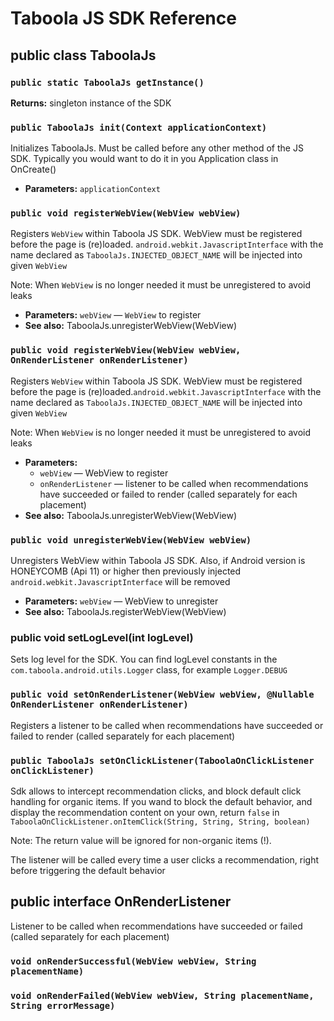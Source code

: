 # Taboola JS SDK Reference

## public class TaboolaJs
### `public static TaboolaJs getInstance()`

**Returns:** singleton instance of the SDK

### `public TaboolaJs init(Context applicationContext)`

Initializes TaboolaJs. Must be called before any other method of the JS SDK. Typically you would want to do it in you Application class in OnCreate()

 * **Parameters:** `applicationContext` 

### `public void registerWebView(WebView webView)`

Registers `WebView` within Taboola JS SDK. WebView must be registered before the page is (re)loaded. `android.webkit.JavascriptInterface` with the name declared as `TaboolaJs.INJECTED_OBJECT_NAME` will be injected into given `WebView`

Note: When `WebView` is no longer needed it must be unregistered to avoid leaks

 * **Parameters:** `webView` — `WebView` to register
 * **See also:** TaboolaJs.unregisterWebView(WebView)

### `public void registerWebView(WebView webView, OnRenderListener onRenderListener)`

Registers `WebView` within Taboola JS SDK. WebView must be registered before the page is (re)loaded.`android.webkit.JavascriptInterface` with the name declared as `TaboolaJs.INJECTED_OBJECT_NAME` will be injected into given `WebView`

Note: When `WebView` is no longer needed it must be unregistered to avoid leaks

 * **Parameters:**
   * `webView` — WebView to register
   * `onRenderListener` — listener to be called when recommendations have succeeded or failed to render (called separately for each placement)
 * **See also:** TaboolaJs.unregisterWebView(WebView)

### `public void unregisterWebView(WebView webView)`

Unregisters WebView within Taboola JS SDK. Also, if Android version is HONEYCOMB (Api 11) or higher then previously injected `android.webkit.JavascriptInterface` will be removed

 * **Parameters:** `webView` — WebView to unregister
 * **See also:** TaboolaJs.registerWebView(WebView)

### public void setLogLevel(int logLevel)

Sets log level for the SDK. You can find logLevel constants in the `com.taboola.android.utils.Logger` class, for example `Logger.DEBUG`

### `public void setOnRenderListener(WebView webView, @Nullable OnRenderListener onRenderListener)`

Registers a listener to be called when recommendations have succeeded or failed to render (called separately for each placement)

### `public TaboolaJs setOnClickListener(TaboolaOnClickListener onClickListener)`

Sdk allows to intercept recommendation clicks, and block default click handling for organic items. If you wand to block the default behavior, and display the recommendation content on your own, return `false` in `TaboolaOnClickListener.onItemClick(String, String, String, boolean)`

Note: The return value will be ignored for non-organic items (!).

The listener will be called every time a user clicks a recommendation, right before triggering the default behavior

## public interface OnRenderListener
Listener to be called when recommendations have succeeded or failed (called separately for each placement)

### `void onRenderSuccessful(WebView webView, String placementName)`
### `void onRenderFailed(WebView webView, String placementName, String errorMessage)`
